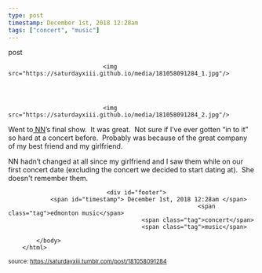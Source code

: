 ```yaml
---
type: post
timestamp: December 1st, 2018 12:28am
tags: ["concert", "music"]
---
```

post


                               <img src="https://saturdayxiii.github.io/media/181058091284_1.jpg"/>
                           

                                                                                                                           

                               <img src="https://saturdayxiii.github.io/media/181058091284_2.jpg"/>
                           

                                                                                                                      
Went to<a href="https://nnedmonton.bandcamp.com" target="_blank"> NN</a>’s final show.  It was great.  Not sure if I’ve ever gotten “in to it” so hard at a concert before.  Probably was because of the great company of my best friend and my girlfriend.  

NN hadn’t changed at all since my girlfriend and I saw them while on our first concert date (excluding the concert we decided to start dating at).  She doesn't remember them.
 
                                    
                
                
                
                
                                <div id="footer">
                <span id="timestamp"> December 1st, 2018 12:28am </span>
                                                          <span class="tag">edmonton music</span>
                                          <span class="tag">concert</span>
                                          <span class="tag">music</span>
                                                    
            </body>
        </html>

        
<small>source: https://saturdayxiii.tumblr.com/post/181058091284</small>